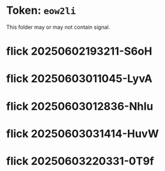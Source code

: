 # Token: `eow2li`

This folder may or may not contain signal.
# flick 20250602193211-S6oH
# flick 20250603011045-LyvA
# flick 20250603012836-NhIu
# flick 20250603031414-HuvW
# flick 20250603220331-0T9f

